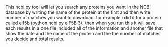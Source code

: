 This ncbi.py tool will let you search any proteins you want in the NCBI database by writing the name of the protein at the first and then write number of matches you want to download.
for example i did it for a protein called eif5b (python ncbi.py eIF5B 3). then when you run this it will save each results in a one file included all of the information and another file that show the date and the name of the protein and the the number of matches you decide and total results.